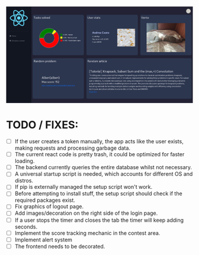 ![Dashboard](./dashboard/public/github_showoff/dashboard.png)
<!-- ![Login Page](./dashboard/public/github_showoff/login_page.png)
![Select Problems](./dashboard/public/github_showoff/select_problems.png)
![Contest](./dashboard/public/github_showoff/contest_running.png) -->

# TODO / FIXES:
 - [ ] If the user creates a token manually, the app acts like the user exists, making requests and processing garbage data.
 - [ ] The current react code is pretty trash, it could be optimized for faster loading.
 - [ ] The backend currently queries the entire database whilst not necessary.
 - [ ] A universal startup script is needed, which accounts for different OS and distros.
 - [ ] If pip is externally managed the setup script won't work.
 - [ ] Before attempting to install stuff, the setup script should check if the required packages exist.
 - [ ] Fix graphics of logout page.
 - [ ] Add images/decoration on the right side of the login page.
 - [ ] If a user stops the timer and closes the tab the timer will keep adding seconds.
 - [ ] Implement the score tracking mechanic in the contest area.
 - [ ] Implement alert system
 - [ ] The frontend needs to be decorated.